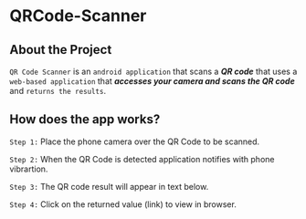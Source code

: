 # QRCode-Scanner

## About the Project

`QR Code Scanner` is an `android application` that scans a **_QR code_** that uses a `web-based application` that **_accesses your camera and scans the QR code_** and `returns the results`.

## How does the app works?

`Step 1:`  Place the phone camera over the QR Code to be scanned.

`Step 2:`  When the QR Code is detected application notifies with phone vibrartion.

`Step 3:`  The QR code result will appear in text below.
 
`Step 4:`  Click on the returned value (link) to view in browser.
